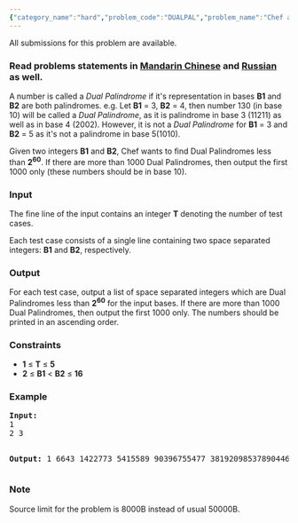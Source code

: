 ```yaml
---
{"category_name":"hard","problem_code":"DUALPAL","problem_name":"Chef and the Dual Palindromes","languages_supported":{"0":"ADA","1":"ASM","2":"BASH","3":"BF","4":"C","5":"C99 strict","6":"CAML","7":"CLOJ","8":"CLPS","9":"CPP 4.3.2","10":"CPP 4.9.2","11":"CPP14","12":"CS2","13":"D","14":"ERL","15":"FORT","16":"FS","17":"GO","18":"HASK","19":"ICK","20":"ICON","21":"JAVA","22":"JS","23":"LISP clisp","24":"LISP sbcl","25":"LUA","26":"NEM","27":"NICE","28":"NODEJS","29":"PAS fpc","30":"PAS gpc","31":"PERL","32":"PERL6","33":"PHP","34":"PIKE","35":"PRLG","36":"PYPY","37":"PYTH","38":"PYTH 3.4","39":"RUBY","40":"SCALA","41":"SCM chicken","42":"SCM guile","43":"SCM qobi","44":"ST","45":"TCL","46":"TEXT","47":"WSPC"},"max_timelimit":8,"source_sizelimit":8000,"problem_author":"rustinpiece","problem_tester":"iscsi","date_added":"31-07-2015","tags":{"0":"backtracking","1":"cook61","2":"hard","3":"maths","4":"rustinpiece"},"editorial_url":"http://discuss.codechef.com/problems/DUALPAL","time":{"view_start_date":1440357600,"submit_start_date":1440357600,"visible_start_date":1440357600,"end_date":1735669800},"layout":"problem"}
---
```

<span class="solution-visible-txt">All submissions for this problem are available.</span><h3> Read problems statements in <a target="_blank" href="http://www.codechef.com/download/translated/COOK61/mandarin/DUALPAL.pdf">Mandarin Chinese</a> and <a target="_blank" href="http://www.codechef.com/download/translated/COOK61/russian/DUALPAL.pdf">Russian</a> as well.</h3>
<p>A number is called a <em>Dual Palindrome</em> if it's representation in bases <b>B1</b> and <b>B2</b> are both palindromes.  e.g. Let  <b>B1</b> = 3, <b>B2</b> = 4, then number 130 (in base 10) will be called a <em>Dual Palindrome</em>, as it is palindrome in base 3 (11211) as well as in base 4 (2002). However, it is not a <em>Dual Palindrome</em> for <b>B1</b> = 3 and <b>B2</b> = 5 as it's not a palindrome in base 5(1010).</p>
<p>Given two integers <b>B1</b> and <b>B2</b>, Chef wants to find Dual Palindromes less than <b>2<sup>60</sup></b>. If there are more than 1000 Dual Palindromes, then output the first 1000 only (these numbers should be in base 10).</p>
<h3>Input</h3>
<p>The fine line of the input contains an integer <b>T</b> denoting the number of test cases.</p>
<p> Each test case consists of a single line containing two space separated integers: <b>B1</b> and <b>B2</b>, respectively.</p>
<h3>Output</h3>
<p>For each test case, output a list of space separated integers which are Dual Palindromes less than <b>2<sup>60</sup></b> for the input bases. If there are more than 1000 Dual Palindromes, then output the first 1000 only. The numbers should be printed in an ascending order.</p>
<h3>Constraints</h3>
<ul>
<li><b>1</b> ≤ <b>T</b> ≤ <b>5</b></li>
<li> <b>2</b> ≤ <b>B1</b> &lt; <b>B2</b> ≤ <b>16</b> </li>
</ul>
<h3>Example</h3>
<pre><b>Input:</b>
1
2 3

<b>Output:</b>
1 6643 1422773 5415589 90396755477 381920985378904469
</pre><h3>Note</h3>
<p>Source limit for the problem is 8000B instead of usual 50000B.</p>
